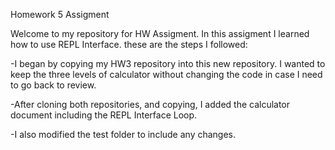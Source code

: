 Homework 5 Assigment 

Welcome to my repository for HW Assigment. In this assigment I learned how to use REPL Interface. these are the steps I followed: 

-I began by copying my HW3 repository into this new repository. I wanted to keep the three levels of calculator without changing the code in case I need to go back to review. 

-After cloning both repositories, and copying, I added the calculator document including the REPL Interface Loop. 

-I also modified the test folder to include any changes. 
